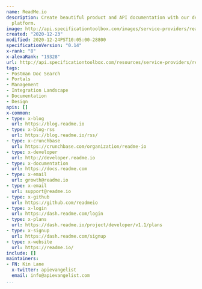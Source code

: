 ```yaml
---
name: ReadMe.io
description: Create beautiful product and API documentation with our developer friendly
  platform.
image: http://api.specificationtoolbox.com/images/service-providers/readme-io.jpg
created: "2020-12-23"
modified: 2020-12-24PST10:05:00-28800
specificationVersion: "0.14"
x-rank: "8"
x-alexaRank: "19328"
url: http://api.specificationtoolbox.com/resources/service-providers/readme-io/
tags:
- Postman Doc Search
- Portals
- Management
- Integration Landscape
- Documentation
- Design
apis: []
x-common:
- type: x-blog
  url: https://blog.readme.io
- type: x-blog-rss
  url: https://blog.readme.io/rss/
- type: x-crunchbase
  url: https://crunchbase.com/organization/readme-io
- type: x-developer
  url: http://developer.readme.io
- type: x-documentation
  url: https://docs.readme.com
- type: x-email
  url: growth@readme.io
- type: x-email
  url: support@readme.io
- type: x-github
  url: https://github.com/readmeio
- type: x-login
  url: https://dash.readme.com/login
- type: x-plans
  url: https://dash.readme.io/project/developer/v1.1/plans
- type: x-signup
  url: https://dash.readme.com/signup
- type: x-website
  url: https://readme.io/
include: []
maintainers:
- FN: Kin Lane
  x-twitter: apievangelist
  email: info@apievangelist.com
...
```

